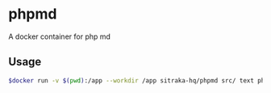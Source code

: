 # phpmd
A docker container for php md

## Usage
```bash
$docker run -v $(pwd):/app --workdir /app sitraka-hq/phpmd src/ text phpmd.xml
```
